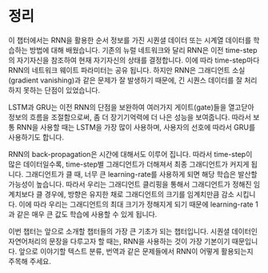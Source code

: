 # 정리

이 챕터에서는 RNN을 활용한 순서 정보를 가진 시퀀셜 데이터 또는 시계열 데이터를 학습하는 방법에 대해 배웠습니다. 기존의 뉴럴 네트워크와 달리 RNN은 이전 time-step의 자기자신을 참조하여 현재 자기자신의 상태를 결정합니다. 이에 따라 time-step마다 RNN의 네트워크 웨이트 파라미터는 공유 됩니다. 하지만 RNN은 그래디언트 소실(gradient vanishing)과 같은 문제가 잘 발생하기 때문에, 긴 시퀀스 데이터를 잘 처리하지 못하는 단점이 있었습니다.

LSTM과 GRU는 이전 RNN의 단점을 보완하여 여러가지 게이트(gate)들을 열고닫아 정보의 흐름을 조절함으로써, 좀 더 장기기억력에 더 나은 성능을 보여줍니다. 따라서 보통 RNN을 사용할 때는 LSTM을 가장 많이 사용하며, 사용자의 선호에 따라서 GRU를 사용하기도 합니다.

RNN의 back-propagation은 시간에 대해서도 이루어 집니다. 따라서 time-step이 많은 데이터일수록, time-step별 그래디언트가 더해져서 최종 그래디언트가 커지게 됩니다. 그래디언트가 클 때, 너무 큰 learning-rate를 사용하게 되면 해당 학습은 발산할 가능성이 높습니다. 따라서 우리는 그래디언트 클리핑을 통해서 그래디언트가 정해진 임계치보다 클 경우에, 방향은 유지한 채로 그래디언트의 크기를 임계치만큼 감소 시킵니다. 이에 따라 우리는 그래디언트의 최대 크기가 정해지게 되기 때문에 learning-rate 1과 같은 매우 큰 값도 학습에 사용할 수 있게 됩니다.

이번 챕터는 앞으로 소개할 챕터들의 가장 큰 기초가 되는 챕터입니다. 시퀀셜 데이터인 자연어처리의 문장을 다루고자 할 때는, RNN을 사용하는 것이 가장 기본이기 때문입니다. 앞으로 이야기할 텍스트 분류, 번역과 같은 문제들에서 RNN이 어떻게 활용되는지 주목해 주세요.
